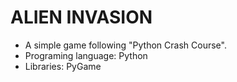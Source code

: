 # ALIEN INVASION
- A simple game following "Python Crash Course".
- Programing language: Python
- Libraries: PyGame
